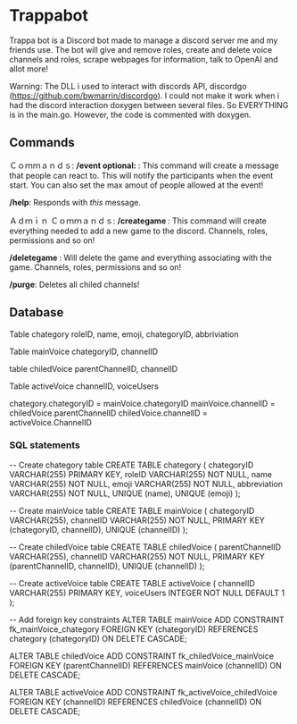 # Trappabot
Trappa bot is a Discord bot made to manage a discord server me and my friends use. The bot will give and remove roles, create and delete voice channels and roles, scrape webpages for information, talk to OpenAI and allot more!

Warning: The DLL i used to interact with discords API, discordgo (https://github.com/bwmarrin/discordgo). I could not make it work when i had the discord interaction doxygen between several files. So EVERYTHING is in the main.go. However, the code is commented with doxygen.

## Commands

Ｃｏｍｍａｎｄｓ:
**/event <ping> <event description> <event start time> optional: <person limit>**: This command will create a message that people can react to. This will notify the participants when the event start. You can also set the max amout of people allowed at the event!
		
**/help**: Responds with _this_ message.
		 
Ａｄｍｉｎ Ｃｏｍｍａｎｄｓ:
**/creategame <name of the game> <name abbreviation> <server emoji for the game>**: This command will create everything needed to add a new game to the discord. Channels, roles, permissions and so on!
		
**/deletegame <name of the game>**: Will delete the game and everything associating with the game. Channels, roles, permissions and so on!

**/purge**: Deletes all chiled channels!


## Database

Table chategory
roleID, name, emoji, chategoryID, abbriviation

Table mainVoice
chategoryID, channelID

table chiledVoice
parentChannelID, channelID

Table activeVoice
channelID, voiceUsers


chategory.chategoryID = mainVoice.chategoryID
mainVoice.channelID = chiledVoice.parentChannelID
chiledVoice.channelID = activeVoice.ChannelID

### SQL statements

-- Create chategory table
CREATE TABLE chategory (
    chategoryID VARCHAR(255) PRIMARY KEY,
    roleID VARCHAR(255) NOT NULL,
    name VARCHAR(255) NOT NULL,
    emoji VARCHAR(255) NOT NULL,
    abbreviation VARCHAR(255) NOT NULL,
    UNIQUE (name),
    UNIQUE (emoji)
);

-- Create mainVoice table
CREATE TABLE mainVoice (
    chategoryID VARCHAR(255),
    channelID VARCHAR(255) NOT NULL,
    PRIMARY KEY (chategoryID, channelID),
    UNIQUE (channelID)
);

-- Create chiledVoice table
CREATE TABLE chiledVoice (
    parentChannelID VARCHAR(255),
    channelID VARCHAR(255) NOT NULL,
    PRIMARY KEY (parentChannelID, channelID),
    UNIQUE (channelID)
);

-- Create activeVoice table
CREATE TABLE activeVoice (
    channelID VARCHAR(255) PRIMARY KEY,
    voiceUsers INTEGER NOT NULL DEFAULT 1
);

-- Add foreign key constraints
ALTER TABLE mainVoice
    ADD CONSTRAINT fk_mainVoice_chategory
    FOREIGN KEY (chategoryID)
    REFERENCES chategory (chategoryID)
    ON DELETE CASCADE;

ALTER TABLE chiledVoice
    ADD CONSTRAINT fk_chiledVoice_mainVoice
    FOREIGN KEY (parentChannelID)
    REFERENCES mainVoice (channelID)
    ON DELETE CASCADE;

ALTER TABLE activeVoice
    ADD CONSTRAINT fk_activeVoice_chiledVoice
    FOREIGN KEY (channelID)
    REFERENCES chiledVoice (channelID)
    ON DELETE CASCADE;
